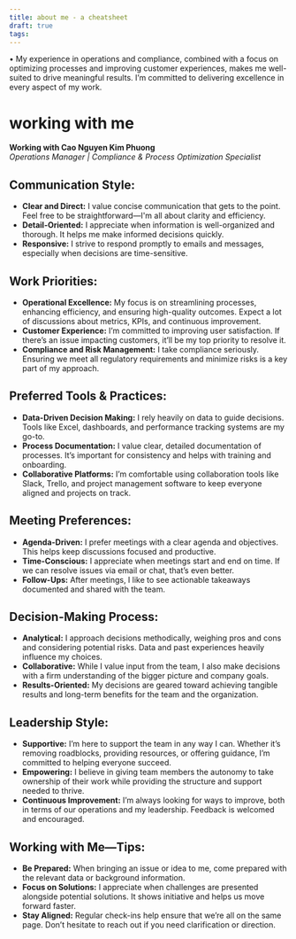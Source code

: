 ```yaml
---
title: about me - a cheatsheet
draft: true
tags:
---
```

• My experience in operations and compliance, combined with a focus on optimizing processes and improving customer experiences, makes me well-suited to drive meaningful results. I’m committed to delivering excellence in every aspect of my work.

  

# working with me

**Working with Cao Nguyen Kim Phuong**  
*Operations Manager | Compliance & Process Optimization Specialist*

## **Communication Style:**
- **Clear and Direct:** I value concise communication that gets to the point. Feel free to be straightforward—I'm all about clarity and efficiency.
- **Detail-Oriented:** I appreciate when information is well-organized and thorough. It helps me make informed decisions quickly.
- **Responsive:** I strive to respond promptly to emails and messages, especially when decisions are time-sensitive.

## **Work Priorities:**
- **Operational Excellence:** My focus is on streamlining processes, enhancing efficiency, and ensuring high-quality outcomes. Expect a lot of discussions about metrics, KPIs, and continuous improvement.
- **Customer Experience:** I’m committed to improving user satisfaction. If there’s an issue impacting customers, it’ll be my top priority to resolve it.
- **Compliance and Risk Management:** I take compliance seriously. Ensuring we meet all regulatory requirements and minimize risks is a key part of my approach.

## **Preferred Tools & Practices:**
- **Data-Driven Decision Making:** I rely heavily on data to guide decisions. Tools like Excel, dashboards, and performance tracking systems are my go-to.
- **Process Documentation:** I value clear, detailed documentation of processes. It’s important for consistency and helps with training and onboarding.
- **Collaborative Platforms:** I’m comfortable using collaboration tools like Slack, Trello, and project management software to keep everyone aligned and projects on track.

## **Meeting Preferences:**
- **Agenda-Driven:** I prefer meetings with a clear agenda and objectives. This helps keep discussions focused and productive.
- **Time-Conscious:** I appreciate when meetings start and end on time. If we can resolve issues via email or chat, that’s even better.
- **Follow-Ups:** After meetings, I like to see actionable takeaways documented and shared with the team.

## **Decision-Making Process:**
- **Analytical:** I approach decisions methodically, weighing pros and cons and considering potential risks. Data and past experiences heavily influence my choices.
- **Collaborative:** While I value input from the team, I also make decisions with a firm understanding of the bigger picture and company goals.
- **Results-Oriented:** My decisions are geared toward achieving tangible results and long-term benefits for the team and the organization.

## **Leadership Style:**
- **Supportive:** I’m here to support the team in any way I can. Whether it’s removing roadblocks, providing resources, or offering guidance, I’m committed to helping everyone succeed.
- **Empowering:** I believe in giving team members the autonomy to take ownership of their work while providing the structure and support needed to thrive.
- **Continuous Improvement:** I’m always looking for ways to improve, both in terms of our operations and my leadership. Feedback is welcomed and encouraged.

## **Working with Me—Tips:**
- **Be Prepared:** When bringing an issue or idea to me, come prepared with the relevant data or background information.
- **Focus on Solutions:** I appreciate when challenges are presented alongside potential solutions. It shows initiative and helps us move forward faster.
- **Stay Aligned:** Regular check-ins help ensure that we’re all on the same page. Don’t hesitate to reach out if you need clarification or direction.